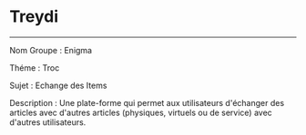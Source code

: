 # Treydi
------------------------------------------------------------------------------------------------------------------------------------------------------------------------
Nom Groupe : Enigma

Théme : Troc

Sujet : Echange des Items

Description : Une plate-forme qui permet aux utilisateurs d'échanger des articles avec d'autres articles (physiques, virtuels ou de service) avec d'autres utilisateurs.


